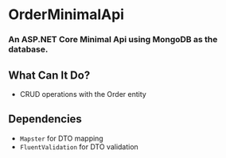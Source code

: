 # OrderMinimalApi
### An ASP.NET Core Minimal Api using MongoDB as the database.

## What Can It Do?
* CRUD operations with the Order entity

## Dependencies
* `Mapster` for DTO mapping
* `FluentValidation` for DTO validation
